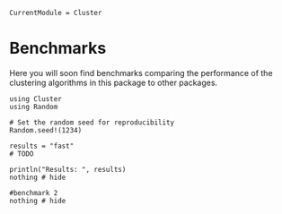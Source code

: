 ```@meta
CurrentModule = Cluster
```
# Benchmarks

Here you will soon find benchmarks comparing the performance of the clustering algorithms in this package to other packages.

```@example 1
using Cluster
using Random

# Set the random seed for reproducibility
Random.seed!(1234)

results = "fast"
# TODO

println("Results: ", results)
nothing # hide
```

```@example 1
#benchmark 2
nothing # hide
```